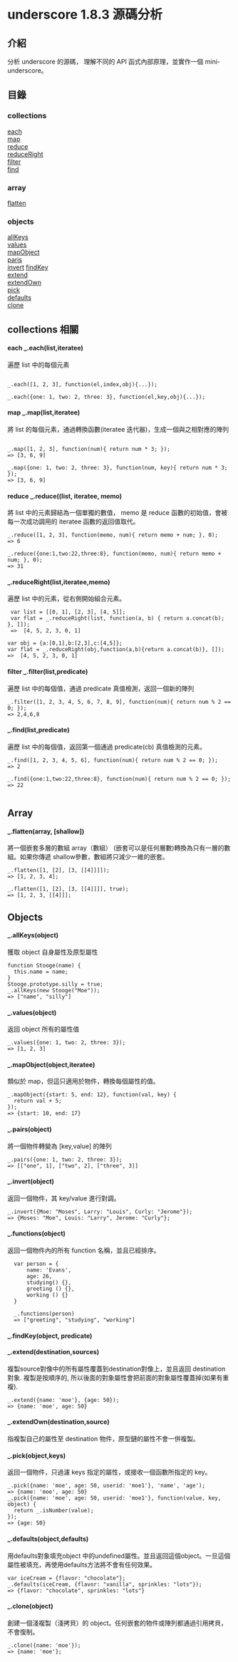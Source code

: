 # underscore 1.8.3 源碼分析

## 介紹

分析 underscore 的源碼， 理解不同的 API 函式內部原理，並實作一個 mini-underscore。

## 目錄

### collections
[each](#each)</br>
[map](#map)</br>
[reduce](#reduce)</br>
[reduceRight](#reduceRight)</br>
[filter](#filter)</br>
[find](#find)</br>

### array
[flatten](#flatten)</br>

### objects
[allKeys](#allKeys)</br>
[values](#values)</br>
[mapObject](#mapObject)</br>
[paris](#pairs)</br>
[invert](#invert)
[findKey](#findKey)</br>
[extend](#extend)</br>
[extendOwn](#extendOwn)</br>
[pick](#pick)</br>
[defaults](#defaults)</br>
[clone](#clone)</br>

## collections 相關

<h4 id="each"> each _.each(list,iteratee) </h4>

遍歷 list 中的每個元素

```javascript=

_.each([1, 2, 3], function(el,index,obj){...});

_.each({one: 1, two: 2, three: 3}, function(el,key,obj){...});

```

<h4 id="map"> map _.map(list,iteratee) </h4>

將 list 的每個元素，通過轉換函數(iteratee 迭代器)，生成一個與之相對應的陣列

```javascript=

_.map([1, 2, 3], function(num){ return num * 3; });
=> [3, 6, 9]

_.map({one: 1, two: 2, three: 3}, function(num, key){ return num * 3; });
=> [3, 6, 9]

```
<h4 id="reduce"> reduce _.reduce((list, iteratee, memo)</h4>

將 list 中的元素歸結為一個單獨的數值， memo 是 reduce 函數的初始值，會被每一次成功調用的 iteratee 函數的返回值取代。

```
_.reduce([1, 2, 3], function(memo, num){ return memo + num; }, 0);
=> 6

_.reduce({one:1,two:22,three:8}, function(memo, num){ return memo + num; }, 0);
=> 31
```

<h4 id="reduceRight">_.reduceRight(list,iteratee,memo)</h4>

遍歷 list 中的元素，從右側開始組合元素。

```
 var list = [[0, 1], [2, 3], [4, 5]];
 var flat = _.reduceRight(list, function(a, b) { return a.concat(b); }, []);
 =>  [4, 5, 2, 3, 0, 1]

var obj = {a:[0,1],b:[2,3],c:[4,5]};
var flat = _.reduceRight(obj,function(a,b){return a.concat(b)}, []);
=>  [4, 5, 2, 3, 0, 1]
```
<h4 id="filter"> filter _.filter(list,predicate) </h4>

遍歷 list 中的每個值，通過 predicate 真值檢測，返回一個新的陣列

```
_.filter([1, 2, 3, 4, 5, 6, 7, 8, 9], function(num){ return num % 2 == 0; });
=> 2,4,6,8
```

<h4 id="find"> _.find(list,predicate) </h4>

遍歷 list 中的每個值，返回第一個通過 predicate(cb) 真值檢測的元素。

```
_.find([1, 2, 3, 4, 5, 6], function(num){ return num % 2 == 0; });
=> 2

_.find({one:1,two:22,three:8}, function(num){ return num % 2 == 0; });
=> 22


```

## Array
<h4 id="flatten">_.flatten(array, [shallow])</h4>

將一個嵌套多層的數組 array（數組） (嵌套可以是任何層數)轉換為只有一層的數組。如果你傳遞 shallow參數，數組將只減少一維的嵌套。

```
_.flatten([1, [2], [3, [[4]]]]);
=> [1, 2, 3, 4];

_.flatten([1, [2], [3, [[4]]]], true);
=> [1, 2, 3, [[4]]];
```

## Objects

<h4 id="allKeys">_.allKeys(object)</h4>

獲取 object 自身屬性及原型屬性

```
function Stooge(name) {
  this.name = name;
}
Stooge.prototype.silly = true;
_.allKeys(new Stooge("Moe"));
=> ["name", "silly"]

```

<h4 id="values">_.values(object)</h4>

返回 object 所有的屬性值

```
_.values({one: 1, two: 2, three: 3});
=> [1, 2, 3]
```

<h4 id="mapObject">_.mapObject(object,iteratee)</h4>
類似於 map，但這只適用於物件，轉換每個屬性的值。

```
_.mapObject({start: 5, end: 12}, function(val, key) {
  return val + 5;
});
=> {start: 10, end: 17}
```

<h4 id="pairs>">_.pairs(object)</h4>
將一個物件轉變為 [key,value] 的陣列

```
_.pairs({one: 1, two: 2, three: 3});
=> [["one", 1], ["two", 2], ["three", 3]]
```

<h4 id="invert">_.invert(object)</h4>
返回一個物件，其 key/value 進行對調。

```
_.invert({Moe: "Moses", Larry: "Louis", Curly: "Jerome"});
=> {Moses: "Moe", Louis: "Larry", Jerome: "Curly"};
```

<h4 id="functions>">_.functions(object)</h4>
返回一個物件內的所有 function 名稱，並且已經排序。

```
  var person = {
      name: 'Evans',
      age: 26,
      studying() {},
      greeting () {},
      working () {}
  }

  _.functions(person)
  => ["greeting", "studying", "working"]
```

<h4 id="findKey">_.findKey(object, predicate)</h4>

<h4 id="extend">_.extend(destination,sources)</h4>
複製source對像中的所有屬性覆蓋到destination對像上，並且返回 destination 對象. 複製是按順序的, 所以後面的對象屬性會把前面的對象屬性覆蓋掉(如果有重複).

```
_.extend({name: 'moe'}, {age: 50});
=> {name: 'moe', age: 50}
```

<h4 id="extendOwn">_.extendOwn(destination,source)</h4>
指複製自己的屬性至 destination 物件，原型鏈的屬性不會一併複製。

<h4 id="pick">_.pick(object,keys)</h4>

返回一個物件，只過濾 keys 指定的屬性，或接收一個函數所指定的 key。

```
_.pick({name: 'moe', age: 50, userid: 'moe1'}, 'name', 'age');
=> {name: 'moe', age: 50}
_.pick({name: 'moe', age: 50, userid: 'moe1'}, function(value, key, object) {
  return _.isNumber(value);
});
=> {age: 50}
```

<h4 id="defaults">_.defaults(object,defaults)</h4>

用defaults對象填充object 中的undefined屬性。並且返回這個object。一旦這個屬性被填充，再使用defaults方法將不會有任何效果。

```
var iceCream = {flavor: "chocolate"};
_.defaults(iceCream, {flavor: "vanilla", sprinkles: "lots"});
=> {flavor: "chocolate", sprinkles: "lots"}

```

<h4 id="clone">_.clone(object)</h4>

創建一個淺複製（淺拷貝）的 object。任何嵌套的物件或陣列都通過引用拷貝，不會復制。

```
_.clone({name: 'moe'});
=> {name: 'moe'};
```